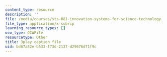 ```yaml
---
content_type: resource
description: ''
file: /media/courses/sts-081-innovation-systems-for-science-technology-energy-manufacturing-and-health-spring-2017/bd67a32eb533f73d2137d29676d71f9c_H-ym4rSciTM.srt
file_type: application/x-subrip
learning_resource_types: []
ocw_type: OCWFile
resourcetype: Other
title: 3play caption file
uid: bd67a32e-b533-f73d-2137-d29676d71f9c
---
```

